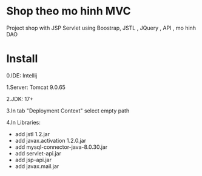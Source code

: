 # Shop theo mo hinh MVC 
Project shop with JSP Servlet
using Boostrap, JSTL , JQuery , API , mo hinh DAO
# Install
0.IDE: Intellij 

1.Server: Tomcat 9.0.65

2.JDK: 17+

3.In tab "Deployment Context" select empty path

4.In Libraries:
- add jstl 1.2.jar
- add javax.activation 1.2.0.jar
- add mysql-connector-java-8.0.30.jar
- add servlet-api.jar
- add jsp-api.jar
- add javax.mail.jar
